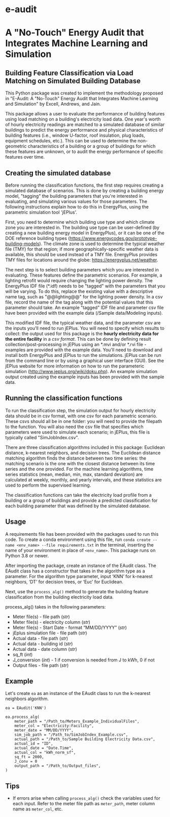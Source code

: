 # e-audit
# A "No-Touch" Energy Audit that Integrates Machine Learning and Simulation
## Building Feature Classification via Load Matching on Simulated Building Database

This Python package was created to implement the methodology proposed in "E-Audit: A "No-Touch" Energy Audit that Integrates Machine Learning and Simulation" by Excell, Andrews, and Jain. 

This package allows a user to evaluate the performance of building features using load matching on a building's electricity load data. One year's worth of hourly electricity readings are matched to a simulated database of similar buildings to predict the energy performance and physical characteristics of building features (i.e., window U-factor, roof insulation, plug loads, equipment schedules, etc.). This can be used to determine the non-geometric characteristics of a building or a group of buildings for which these features are unknown, or to audit the energy performance of specific features over time. 

## Creating the simulated database
Before running the classification functions, the first step requires creating a simulated database of scenarios. This is done by creating a building energy model, "tagging" the building parameters that you're interested in evaluating, and simulating various values for those parameters. The following instructions explain how to do this in EnergyPlus, using the parametric simulation tool 'jEPlus'.

First, you need to determine which building use type and which climate zone you are interested in. The building use type can be user-defined (by creating a new building energy model in EnergyPlus), or it can be one of the DOE reference building types (https://www.energycodes.gov/prototype-building-models). The climate zone is used to determine the typical weather file (TMY) for that region; if more geographically-specific weather data is available, this should be used instead of a TMY file. EnergyPlus provides TMY files for locations around the globe: https://energyplus.net/weather. 

The next step is to select building parameters which you are interested in evaluating. These features define the parametric scenarios. For example, a lighting retrofit would require changing the lighting power density. The EnergyPlus IDF file (*.idf) needs to be "tagged" with the parameters that you will be varying. To do this, replace the existing value with a descriptive name tag, such as "@@lighting@@" for the lighting power density. In a csv file, record the name of the tag along with the potential values that this parameter should take. An example "tagged" IDF file and parameter csv file have been provided with the example data (/Sample data/Modeling inputs). 

This modified IDF file, the typical weather data, and the parameter csv are the inputs you'll need to run jEPlus. You will need to specify which results to collect: the output used for this package is the **hourly electricity data for the entire facility** in a *csv format*. This can be done by defining result collection/post-processing in jEPlus using an *.mvi and/or *.rvi file - examples are provided with the example data. You'll need to download and install both EnergyPlus and jEPlus to run the simulations. jEPlus can be run from the command line or by using a graphical user interface (GUI). See the jEPlus website for more information on how to run the parameteric simulation (http://www.jeplus.org/wiki/doku.php). An example simulation output created using the example inputs has been provided with the sample data. 

## Running the classification functions
To run the classification step, the simulation output for hourly electricity data should be in csv format, with one csv for each parametric scenario. These csvs should all be in one folder: you will need to provide the filepath to the function. You will also need the csv file that specifies which parameters were used to simulate each scenario; in jEPlus, this file is typically called "SimJobIndex.csv". 

There are three classification algorithms included in this package: Euclidean distance, k-nearest neighbors, and decision trees. The Euclidean distance matching algorithm finds the distance between two time series: the matching scenario is the one with the closest distance between its time series and the one provided. For the machine learning algorithms, time series statistics (mean, median, min, max, standard deviation) are calculated at weekly, monthly, and yearly intervals, and these statistics are used to perform the supervised learning. 

The classification functions can take the electricity load profile from a building or a group of buildings and provide a predicted classification for each building parameter that was defined by the simulated database. 

## Usage
A requirements file has been provided with the packages used to run this code. To create a conda environment using this file, run `conda create --name <env_name> --file requirements.txt` in the terminal, inserting the name of your environment in place of `<env_name>`. This package runs on Python 3.8 or newer. 

After importing the package, create an instance of the EAudit class. The EAudit class has a constructor that takes in the algorithm type as a parameter. For the algorithm type parameter, input ‘KNN’ for k-nearest neighbors, ‘DT’ for decision trees, or ‘Euc’ for Euclidean. 

Next, use the `process_alg()` method to generate the building feature classification from the building electricity load data. 

process_alg() takes in the following parameters: 
- Meter file(s) - file path (*str*)
- Meter file(s) - electricity column (*str*)
- Meter file(s) - Start Date - format “MM/DD/YYYY” (*str*)
- jEplus simulation file - file path (*str*)
- Actual data - file path (*str*)
- Actual data - building id (*str*)
- Actual data - date column (*str*)
- sq_ft (*int*) 
- J_conversion (*int*) - 1 if conversion is needed from J to kWh, 0 if not 
- Output files - file path (*str*) 

## Example 
Let's create `ea` as an instance of the EAudit class to run the k-nearest neighbors algorithm. 

    ea = EAudit('KNN')

    ea.process_alg(
        meter_path = "/Path_to/Meters_Example_IndividualFiles", 
        meter_col = "Electricity:Facility", 
        meter_date = "MM/DD/YYYY", 
        sim_job_path = "/Path_to/SimJobIndex_Example.csv", 
        actual_path = "/Path_to/Sample Building Electricity Data.csv", 
        actual_id = "ID", 
        actual_date = "Date.Time",
        actual_col = "kWh_norm_sf",
        sq_ft = 2000,
        J_conv = 0    
        output_path = "/Path_to/Output_files", 
    )

## Tips 

- If errors arise when calling `process_alg()` check the variables used for each input. Refer to the meter file path as `meter_path`, meter column name as `meter_col`, etc. 
